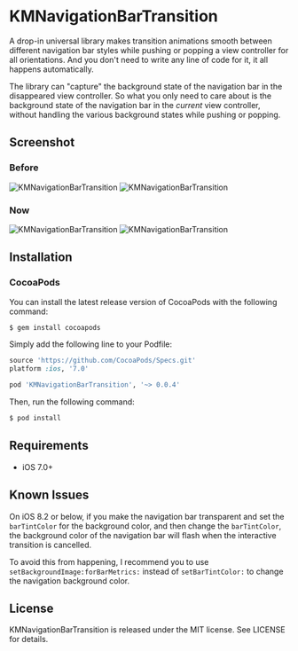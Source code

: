 KMNavigationBarTransition
============

A drop-in universal library makes transition animations smooth between different navigation bar styles while pushing or popping a view controller for all orientations. And you don't need to write any line of code for it, it all happens automatically.

The library can "capture" the background state of the navigation bar in the disappeared view controller. So what you only need to care about is the background state of the navigation bar in the *current* view controller, without handling the various background states while pushing or popping.

## Screenshot

### Before

![KMNavigationBarTransition](https://raw.githubusercontent.com/MoZhouqi/KMNavigationBarTransition/master/Screenshots/Before1.gif)
![KMNavigationBarTransition](https://raw.githubusercontent.com/MoZhouqi/KMNavigationBarTransition/master/Screenshots/Before2.gif)

### Now

![KMNavigationBarTransition](https://raw.githubusercontent.com/MoZhouqi/KMNavigationBarTransition/master/Screenshots/Now1.gif)
![KMNavigationBarTransition](https://raw.githubusercontent.com/MoZhouqi/KMNavigationBarTransition/master/Screenshots/Now2.gif)

## Installation

### CocoaPods

You can install the latest release version of CocoaPods with the following command:

```bash
$ gem install cocoapods
```

Simply add the following line to your Podfile:

```ruby
source 'https://github.com/CocoaPods/Specs.git'
platform :ios, '7.0' 

pod 'KMNavigationBarTransition', '~> 0.0.4' 
```

Then, run the following command:

```bash
$ pod install
```

## Requirements

- iOS 7.0+

## Known Issues

On iOS 8.2 or below, if you make the navigation bar transparent and set the `barTintColor` for the background color, and then change the `barTintColor`, the background color of the navigation bar will flash when the interactive transition is cancelled.

To avoid this from happening, I recommend you to use `setBackgroundImage:forBarMetrics:` instead of `setBarTintColor:` to change the navigation background color. 

## License

KMNavigationBarTransition is released under the MIT license. See LICENSE for details.
